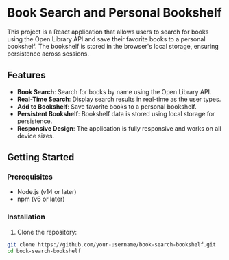 # Book Search and Personal Bookshelf

This project is a React application that allows users to search for books using the Open Library API and save their favorite books to a personal bookshelf. The bookshelf is stored in the browser's local storage, ensuring persistence across sessions.

## Features

- **Book Search**: Search for books by name using the Open Library API.
- **Real-Time Search**: Display search results in real-time as the user types.
- **Add to Bookshelf**: Save favorite books to a personal bookshelf.
- **Persistent Bookshelf**: Bookshelf data is stored using local storage for persistence.
- **Responsive Design**: The application is fully responsive and works on all device sizes.

## Getting Started

### Prerequisites

- Node.js (v14 or later)
- npm (v6 or later)

### Installation

1. Clone the repository:

```bash
git clone https://github.com/your-username/book-search-bookshelf.git
cd book-search-bookshelf

